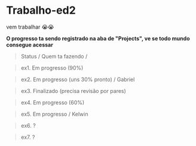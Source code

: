 # Trabalho-ed2

vem trabalhar 😭😭

**O progresso ta sendo registrado na aba de "Projects", ve se todo mundo consegue acessar**

>Status / Quem ta fazendo /

 >ex1. Em progresso (90%)
 
 >ex2. Em progresso (uns 30% pronto) / Gabriel
 
 >ex3. Finalizado (precisa revisão por pares)
 
 >ex4. Em progresso (60%)
 
 >ex5. Em progresso / Kelwin
 
 >ex6. ?

 >ex7. ?

